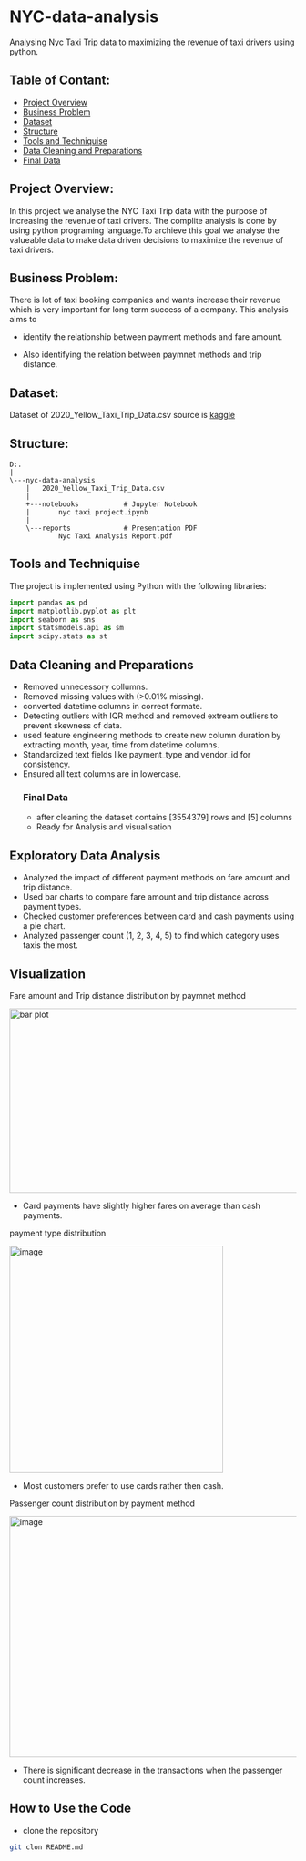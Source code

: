 # NYC-data-analysis
Analysing Nyc Taxi Trip data to maximizing the revenue of taxi drivers using python.
## Table of Contant:
- [Project Overview](#project-Overview)
- [Business Problem](#Business-Problem)
- [Dataset](#Dataset)
- [Structure](#Structure)
- [Tools and Techniquise](#Tools-and-Techniquise)
- [Data Cleaning and Preparations](#Data-Cleaning-and-Preparations)
- [Final Data](#Final-Data)
  

  
## Project Overview:
In this project we analyse the NYC Taxi Trip data with the purpose of increasing the revenue of taxi drivers.
The complite analysis is done by using python programing language.To archieve this goal we analyse the valueable
data to make data driven decisions to maximize the revenue of taxi drivers.

## Business Problem:
There is lot of taxi booking companies and wants increase their revenue which is very important for long term
success of a company. This analysis aims to 

- identify the relationship between payment methods and fare amount.

- Also identifying the relation between paymnet methods and trip distance.

## Dataset:
Dataset of 2020_Yellow_Taxi_Trip_Data.csv source is [kaggle](https://www.kaggle.com/)

## Structure:
```
D:.
|   
\---nyc-data-analysis
    |   2020_Yellow_Taxi_Trip_Data.csv
    |   
    +---notebooks			# Jupyter Notebook
    |       nyc taxi project.ipynb
    |       
    \---reports				# Presentation PDF
            Nyc Taxi Analysis Report.pdf
```

## Tools and Techniquise
The project is implemented using Python with the following libraries:

```python
import pandas as pd
import matplotlib.pyplot as plt
import seaborn as sns
import statsmodels.api as sm
import scipy.stats as st
```
## Data Cleaning and Preparations
- Removed unnecessory collumns.
- Removed missing values with (>0.01% missing).
- converted datetime columns in correct formate.
- Detecting outliers with IQR method and removed extream outliers to prevent skewness of data.
- used feature engineering methods to create new column duration by extracting month, year, time from datetime columns.
- Standardized text fields like payment_type and vendor_id for consistency.
- Ensured all text columns are in lowercase.
  ### Final Data
  - after cleaning the dataset contains [3554379] rows and [5] columns
  - Ready for Analysis and visualisation

## Exploratory Data Analysis

- Analyzed the impact of different payment methods on fare amount and trip distance.
- Used bar charts to compare fare amount and trip distance across payment types.
- Checked customer preferences between card and cash payments using a pie chart.
-  Analyzed passenger count (1, 2, 3, 4, 5) to find which category uses taxis the most.

## Visualization

Fare amount and Trip distance distribution by paymnet method

<img width="642" height="324" alt="bar plot" src="https://github.com/user-attachments/assets/7c1150ac-5132-4450-a5ea-741532252dc4" />

- Card payments have slightly higher fares on average than cash payments.

payment type distribution

<img width="375" height="399" alt="image" src="https://github.com/user-attachments/assets/8efdd875-9e17-487f-b498-45a62b14c9af" />


- Most customers prefer to use cards rather then cash.

Passenger count distribution by payment method

<img width="924" height="424" alt="image" src="https://github.com/user-attachments/assets/a66384ad-3d43-4420-bdc2-154aad20d0c0" />

- There is significant decrease in the transactions when the passenger count increases.

## How to Use the Code

- clone the repository

```bash
git clon README.md



 


